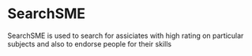 # SearchSME
SearchSME is used to search for assiciates with high rating on particular subjects and also to endorse people for their skills
